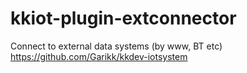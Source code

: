 # kkiot-plugin-extconnector
Connect to external data systems (by www, BT etc)
https://github.com/Garikk/kkdev-iotsystem
